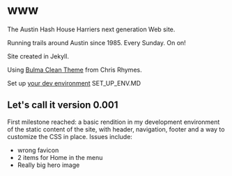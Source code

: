 # www
The Austin Hash House Harriers next generation Web site.

Running trails around Austin since 1985. Every Sunday. On on!

Site created in Jekyll.

Using [Bulma Clean Theme](https://github.com/chrisrhymes/bulma-clean-theme) from Chris Rhymes.

Set up [your dev environment](SET_UP_ENV.MD) SET_UP_ENV.MD

## Let's call it version 0.001
First milestone reached: a basic rendition in my development environment of the static content of the site, with header, navigation, footer and a way to customize the CSS in place. 
Issues include:
* wrong favicon
* 2 items for Home in the menu
* Really big hero image
